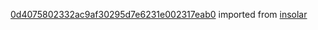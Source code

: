 [0d4075802332ac9af30295d7e6231e002317eab0](https://github.com/insolar/insolar/commit/0d4075802332ac9af30295d7e6231e002317eab0) imported from [insolar](https://github.com/insolar/insolar)
